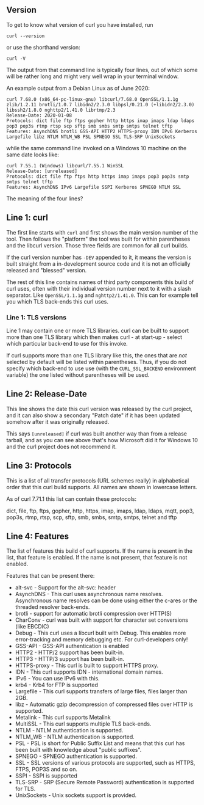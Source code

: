 ## Version

To get to know what version of curl you have installed, run

    curl --version

or use the shorthand version:

    curl -V

The output from that command line is typically four lines, out of which some
will be rather long and might very well wrap in your terminal window.

An example output from a Debian Linux as of June 2020:

    curl 7.68.0 (x86_64-pc-linux-gnu) libcurl/7.68.0 OpenSSL/1.1.1g zlib/1.2.11 brotli/1.0.7 libidn2/2.3.0 libpsl/0.21.0 (+libidn2/2.3.0) libssh2/1.8.0 nghttp2/1.41.0 librtmp/2.3
    Release-Date: 2020-01-08
    Protocols: dict file ftp ftps gopher http https imap imaps ldap ldaps pop3 pop3s rtmp rtsp scp sftp smb smbs smtp smtps telnet tftp 
    Features: AsynchDNS brotli GSS-API HTTP2 HTTPS-proxy IDN IPv6 Kerberos Largefile libz NTLM NTLM_WB PSL SPNEGO SSL TLS-SRP UnixSockets

while the same command line invoked on a Windows 10 machine on the same date looks like:

    curl 7.55.1 (Windows) libcurl/7.55.1 WinSSL
    Release-Date: [unreleased]
    Protocols: dict file ftp ftps http https imap imaps pop3 pop3s smtp smtps telnet tftp
    Features: AsynchDNS IPv6 Largefile SSPI Kerberos SPNEGO NTLM SSL
    
The meaning of the four lines?

## Line 1: curl

The first line starts with `curl` and first shows the main version number of
the tool. Then follows the "platform" the tool was built for within
parentheses and the libcurl version. Those three fields are common for all
curl builds.

If the curl version number has `-DEV` appended to it, it means the version is
built straight from a in-development source code and it is not an officially
released and "blessed" version.

The rest of this line contains names of third party components this build of
curl uses, often with their individual version number next to it with a slash
separator. Like `OpenSSL/1.1.1g` and `nghttp2/1.41.0`. This can for example
tell you which TLS back-ends this curl uses.

### Line 1: TLS versions

Line 1 may contain one or more TLS libraries. curl can be built to support
more than one TLS library which then makes curl - at start-up - select which
particular back-end to use for this invoke.

If curl supports more than one TLS library like this, the ones that are *not*
selected by default will be listed within parentheses. Thus, if you do not
specify which back-end to use use (with the `CURL_SSL_BACKEND` environment
variable) the one listed without parentheses will be used.

## Line 2: Release-Date

This line shows the date this curl version was released by the curl project,
and it can also show a secondary "Patch date" if it has been updated somehow
after it was originally released.

This says `[unreleased]` if curl was built another way than from a release
tarball, and as you can see above that's how Microsoft did it for Windows 10
and the curl project does not recommend it.

## Line 3: Protocols

This is a list of all transfer protocols (URL schemes really) in alphabetical
order that this curl build supports. All names are shown in lowercase letters.

As of curl 7.71.1 this list can contain these protocols:

dict, file, ftp, ftps, gopher, http, https, imap, imaps, ldap, ldaps, mqtt,
pop3, pop3s, rtmp, rtsp, scp, sftp, smb, smbs, smtp, smtps, telnet and tftp

## Line 4: Features

The list of features this build of curl supports. If the name is present in
the list, that feature is enabled. If the name is not present, that feature is
not enabled.

Features that can be present there:

 - alt-svc - Support for the alt-svc: header
 - AsynchDNS - This curl uses asynchronous name resolves. Asynchronous name resolves can be done using either the c-ares or the threaded resolver back-ends.
 - brotli - support for automatic brotli compression over HTTP(S)
 - CharConv - curl was built with support for character set conversions (like EBCDIC)
 - Debug - This curl uses a libcurl built with Debug. This enables more error-tracking and memory debugging etc. For curl-developers only!
 - GSS-API - GSS-API authentication is enabled
 - HTTP2 - HTTP/2 support has been built-in.
 - HTTP3 - HTTP/3 support has been built-in.
 - HTTPS-proxy - This curl is built to support HTTPS proxy.
 - IDN - This curl supports IDN - international domain names.
 - IPv6 - You can use IPv6 with this.
 - krb4 - Krb4 for FTP is supported
 - Largefile - This curl supports transfers of large files, files larger than 2GB.
 - libz - Automatic gzip decompression of compressed files over HTTP is supported.
 - Metalink - This curl supports Metalink
 - MultiSSL - This curl supports multiple TLS back-ends.
 - NTLM - NTLM authentication is supported.
 - NTLM_WB - NTLM authentication is supported.
 - PSL - PSL is short for Public Suffix List and means that this curl has been built with knowledge about "public suffixes".
 - SPNEGO - SPNEGO authentication is supported.
 - SSL - SSL versions of various protocols are supported, such as HTTPS, FTPS, POP3S and so on.
 - SSPI - SSPI is supported
 - TLS-SRP - SRP (Secure Remote Password) authentication is supported for TLS.
 - UnixSockets - Unix sockets support is provided.
